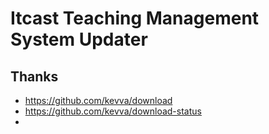 # Itcast Teaching Management System Updater

## Thanks

- https://github.com/kevva/download
- https://github.com/kevva/download-status
-

##
